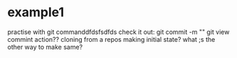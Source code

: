 # example1
practise with git commanddfdsfsdfds
check it out:
git commit -m  ""
git view commint action??
cloning from a repos making initial state?
what ;s the other way to make same?

